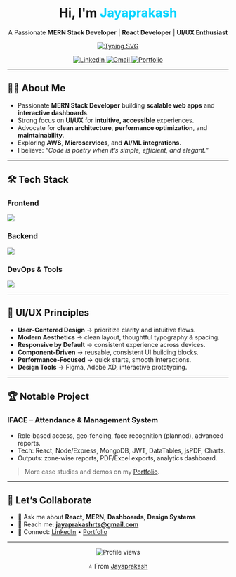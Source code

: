 <!-- Typing SVG -->
<h1 align="center">Hi, I'm <span style="color:#00D4FF;">Jayaprakash</span></h1>
<p align="center">A Passionate <strong>MERN Stack Developer</strong> | <strong>React Developer</strong> | <strong>UI/UX Enthusiast</strong></p>

<p align="center">
  <a href="https://github.com/jayaprakash-sv">
    <img src="https://readme-typing-svg.herokuapp.com?font=Fira+Code&weight=600&size=24&pause=1000&color=00D4FF&center=true&vCenter=true&width=700&lines=MERN+Developer;React+Developer+%7C+UI%2FUX+Enthusiast;Frontend+Developer+%7C+Performance+Focused;Clean+Coder+%7C+Problem+Solver;Open+to+Collaboration+%26+Learning" alt="Typing SVG" />
  </a>
</p>

<!-- Socials -->

<p align="center">
  <a href="https://www.linkedin.com/in/jayaprakash-palanivel-402429212/" target="_blank">
    <img src="https://img.shields.io/badge/LinkedIn-0A66C2?style=for-the-badge&logo=linkedin&logoColor=white" alt="LinkedIn"/>
  </a>
  <a href="mailto:jayaprakashrts@gmail.com">
    <img src="https://img.shields.io/badge/Gmail-EA4335?style=for-the-badge&logo=gmail&logoColor=white" alt="Gmail"/>
  </a>
  <a href="https://jp-portfoilo-dev.vercel.app/" target="_blank">
    <img src="https://img.shields.io/badge/Portfolio-000000?style=for-the-badge&logo=vercel&logoColor=white" alt="Portfolio"/>
  </a>
</p>

---

## 👨‍💻 About Me

* Passionate **MERN Stack Developer** building **scalable web apps** and **interactive dashboards**.
* Strong focus on **UI/UX** for **intuitive, accessible** experiences.
* Advocate for **clean architecture**, **performance optimization**, and **maintainability**.
* Exploring **AWS**, **Microservices**, and **AI/ML integrations**.
* I believe: *“Code is poetry when it’s simple, efficient, and elegant.”*

---

## 🛠️ Tech Stack

### Frontend

<p align="left">
  <img src="https://skillicons.dev/icons?i=react,redux,nextjs,typescript,javascript,tailwind,materialui,styledcomponents,html,css,sass" />
</p>

### Backend

<p align="left">
  <img src="https://skillicons.dev/icons?i=nodejs,express,mongodb,postgresql,mysql,graphql,firebase,redis" />
</p>

### DevOps & Tools

<p align="left">
  <img src="https://skillicons.dev/icons?i=git,github,docker,aws,nginx,postman,webpack,vite,figma,vscode,linux" />
</p>

---

## 🎨 UI/UX Principles

* **User‑Centered Design** → prioritize clarity and intuitive flows.
* **Modern Aesthetics** → clean layout, thoughtful typography & spacing.
* **Responsive by Default** → consistent experience across devices.
* **Component‑Driven** → reusable, consistent UI building blocks.
* **Performance‑Focused** → quick starts, smooth interactions.
* **Design Tools** → Figma, Adobe XD, interactive prototyping.

---

## 🏆 Notable Project

### IFACE – Attendance & Management System

* Role‑based access, geo‑fencing, face recognition (planned), advanced reports.
* Tech: React, Node/Express, MongoDB, JWT, DataTables, jsPDF, Charts.
* Outputs: zone‑wise reports, PDF/Excel exports, analytics dashboard.

> More case studies and demos on my [Portfolio](https://jp-portfoilo-dev.vercel.app/).

---

## 🤝 Let’s Collaborate

* 💬 Ask me about **React**, **MERN**, **Dashboards**, **Design Systems**
* 📧 Reach me: **[jayaprakashrts@gmail.com](mailto:jayaprakashrts@gmail.com)**
* 🔗 Connect: [LinkedIn](https://www.linkedin.com/in/jayaprakash-palanivel-402429212/) • [Portfolio](https://jp-portfoilo-dev.vercel.app/)

---

<p align="center">
  <img src="https://komarev.com/ghpvc/?username=jayaprakash-sv&label=Profile%20Views&color=00D4FF&style=flat" alt="Profile views"/>
</p>

<p align="center">
  ⭐ From <a href="https://github.com/jayaprakashSs">Jayaprakash</a>
</p>
